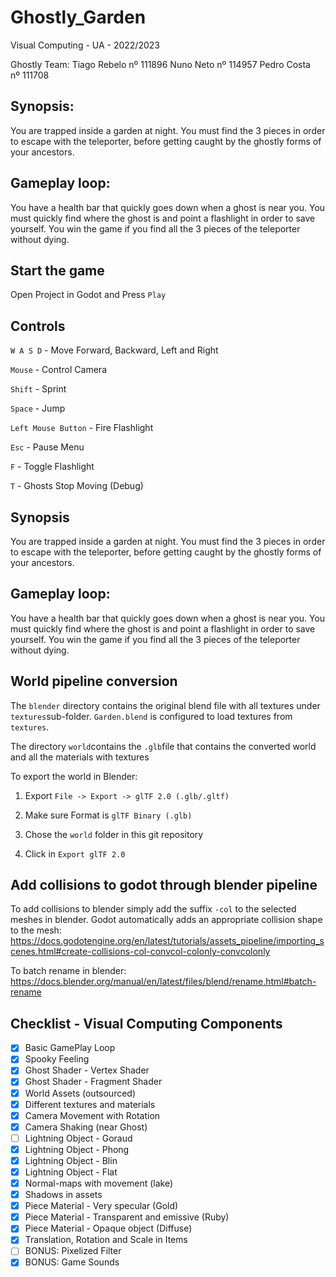 # Ghostly_Garden
Visual Computing - UA - 2022/2023

Ghostly Team:
Tiago Rebelo nº 111896
Nuno Neto nº 114957
Pedro Costa nº 111708


## Synopsis:
You are trapped inside a garden at night. You must find the 3 pieces in order to escape with the teleporter, before getting caught by the ghostly forms of your ancestors.

## Gameplay loop:
You have a health bar that quickly goes down when a ghost is near you. You must quickly find where the ghost is and point a flashlight in order to save yourself. You win the game if you find all the 3 pieces of the teleporter without dying.

## Start the game

Open Project in Godot and Press `Play`

## Controls

`W A S D` - Move Forward, Backward, Left and Right

`Mouse` - Control Camera

`Shift` - Sprint

`Space` - Jump 

`Left Mouse Button` - Fire Flashlight

`Esc` - Pause Menu

`F` - Toggle Flashlight

`T` - Ghosts Stop Moving (Debug)

## Synopsis
You are trapped inside a garden at night. You must find the 3 pieces in order to escape with the teleporter, before getting caught by the ghostly forms of your ancestors.

## Gameplay loop:
You have a health bar that quickly goes down when a ghost is near you. You must quickly find where the ghost is and point a flashlight in order to save yourself. You win the game if you find all the 3 pieces of the teleporter without dying.

## World pipeline conversion

The `blender` directory contains the original blend file with all textures under `textures`sub-folder. `Garden.blend` is configured to load textures from `textures`.  

The directory `world`contains the `.glb`file that contains the converted world and all the materials with textures

To export the world in Blender:

1. Export `File -> Export -> glTF 2.0 (.glb/.gltf)`

1. Make sure Format is `glTF Binary (.glb)`

1. Chose the `world` folder in this git repository

1. Click in `Export glTF 2.0`

## Add collisions to godot through blender pipeline

To add collisions to blender simply add the suffix `-col` to the selected meshes in blender. Godot automatically adds an appropriate collision shape to the mesh: https://docs.godotengine.org/en/latest/tutorials/assets_pipeline/importing_scenes.html#create-collisions-col-convcol-colonly-convcolonly

To batch rename in blender: https://docs.blender.org/manual/en/latest/files/blend/rename.html#batch-rename

## Checklist - Visual Computing Components
- [x] Basic GamePlay Loop
- [x] Spooky Feeling
- [x] Ghost Shader - Vertex Shader
- [x] Ghost Shader - Fragment Shader
- [x] World Assets (outsourced)
- [x] Different textures and materials
- [x] Camera Movement with Rotation
- [x] Camera Shaking (near Ghost)
- [ ] Lightning Object - Goraud
- [x] Lightning Object - Phong
- [x] Lightning Object - Blin
- [x] Lightning Object - Flat
- [x] Normal-maps with movement (lake)
- [x] Shadows in assets
- [x] Piece Material - Very specular (Gold)
- [x] Piece Material - Transparent and emissive (Ruby)
- [x] Piece Material - Opaque object (Diffuse)
- [x] Translation, Rotation and Scale in Items
- [ ] BONUS: Pixelized Filter
- [x] BONUS: Game Sounds
